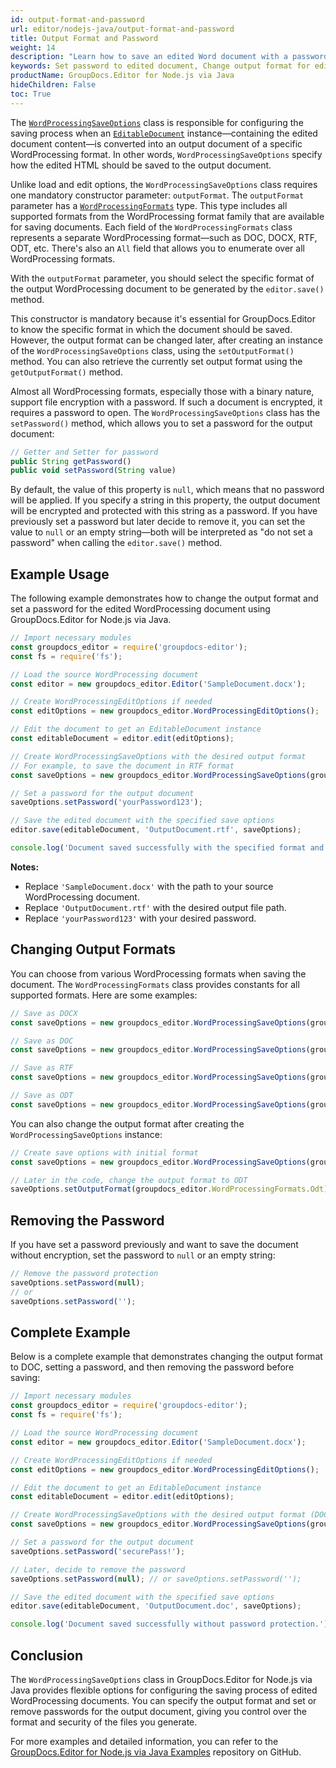 ```yaml
---
id: output-format-and-password
url: editor/nodejs-java/output-format-and-password
title: Output Format and Password
weight: 14
description: "Learn how to save an edited Word document with a password or change the output document format using GroupDocs.Editor for Node.js via Java."
keywords: Set password to edited document, Change output format for edited document
productName: GroupDocs.Editor for Node.js via Java
hideChildren: False
toc: True
---
```


The [`WordProcessingSaveOptions`](https://reference.groupdocs.com/editor/nodejs-java/com.groupdocs.editor.options.WordProcessingSaveOptions) class is responsible for configuring the saving process when an [`EditableDocument`](https://reference.groupdocs.com/editor/nodejs-java/com.groupdocs.editor.EditableDocument) instance—containing the edited document content—is converted into an output document of a specific WordProcessing format. In other words, `WordProcessingSaveOptions` specify how the edited HTML should be saved to the output document.

Unlike load and edit options, the `WordProcessingSaveOptions` class requires one mandatory constructor parameter: `outputFormat`. The `outputFormat` parameter has a [`WordProcessingFormats`](https://reference.groupdocs.com/editor/nodejs-java/com.groupdocs.editor.formats.WordProcessingFormats) type. This type includes all supported formats from the WordProcessing format family that are available for saving documents. Each field of the `WordProcessingFormats` class represents a separate WordProcessing format—such as DOC, DOCX, RTF, ODT, etc. There's also an `All` field that allows you to enumerate over all WordProcessing formats.

With the `outputFormat` parameter, you should select the specific format of the output WordProcessing document to be generated by the `editor.save()` method.

This constructor is mandatory because it's essential for GroupDocs.Editor to know the specific format in which the document should be saved. However, the output format can be changed later, after creating an instance of the `WordProcessingSaveOptions` class, using the `setOutputFormat()` method. You can also retrieve the currently set output format using the `getOutputFormat()` method.

Almost all WordProcessing formats, especially those with a binary nature, support file encryption with a password. If such a document is encrypted, it requires a password to open. The `WordProcessingSaveOptions` class has the `setPassword()` method, which allows you to set a password for the output document:

```javascript
// Getter and Setter for password
public String getPassword()
public void setPassword(String value)
```

By default, the value of this property is `null`, which means that no password will be applied. If you specify a string in this property, the output document will be encrypted and protected with this string as a password. If you have previously set a password but later decide to remove it, you can set the value to `null` or an empty string—both will be interpreted as "do not set a password" when calling the `editor.save()` method.

## Example Usage

The following example demonstrates how to change the output format and set a password for the edited WordProcessing document using GroupDocs.Editor for Node.js via Java.

```javascript
// Import necessary modules
const groupdocs_editor = require('groupdocs-editor');
const fs = require('fs');

// Load the source WordProcessing document
const editor = new groupdocs_editor.Editor('SampleDocument.docx');

// Create WordProcessingEditOptions if needed
const editOptions = new groupdocs_editor.WordProcessingEditOptions();

// Edit the document to get an EditableDocument instance
const editableDocument = editor.edit(editOptions);

// Create WordProcessingSaveOptions with the desired output format
// For example, to save the document in RTF format
const saveOptions = new groupdocs_editor.WordProcessingSaveOptions(groupdocs_editor.WordProcessingFormats.Rtf);

// Set a password for the output document
saveOptions.setPassword('yourPassword123');

// Save the edited document with the specified save options
editor.save(editableDocument, 'OutputDocument.rtf', saveOptions);

console.log('Document saved successfully with the specified format and password.');
```

**Notes:**

- Replace `'SampleDocument.docx'` with the path to your source WordProcessing document.
- Replace `'OutputDocument.rtf'` with the desired output file path.
- Replace `'yourPassword123'` with your desired password.

## Changing Output Formats

You can choose from various WordProcessing formats when saving the document. The `WordProcessingFormats` class provides constants for all supported formats. Here are some examples:

```javascript
// Save as DOCX
const saveOptions = new groupdocs_editor.WordProcessingSaveOptions(groupdocs_editor.WordProcessingFormats.Docx);

// Save as DOC
const saveOptions = new groupdocs_editor.WordProcessingSaveOptions(groupdocs_editor.WordProcessingFormats.Doc);

// Save as RTF
const saveOptions = new groupdocs_editor.WordProcessingSaveOptions(groupdocs_editor.WordProcessingFormats.Rtf);

// Save as ODT
const saveOptions = new groupdocs_editor.WordProcessingSaveOptions(groupdocs_editor.WordProcessingFormats.Odt);
```

You can also change the output format after creating the `WordProcessingSaveOptions` instance:

```javascript
// Create save options with initial format
const saveOptions = new groupdocs_editor.WordProcessingSaveOptions(groupdocs_editor.WordProcessingFormats.Docx);

// Later in the code, change the output format to ODT
saveOptions.setOutputFormat(groupdocs_editor.WordProcessingFormats.Odt);
```

## Removing the Password

If you have set a password previously and want to save the document without encryption, set the password to `null` or an empty string:

```javascript
// Remove the password protection
saveOptions.setPassword(null);
// or
saveOptions.setPassword('');
```

## Complete Example

Below is a complete example that demonstrates changing the output format to DOC, setting a password, and then removing the password before saving:

```javascript
// Import necessary modules
const groupdocs_editor = require('groupdocs-editor');
const fs = require('fs');

// Load the source WordProcessing document
const editor = new groupdocs_editor.Editor('SampleDocument.docx');

// Create WordProcessingEditOptions if needed
const editOptions = new groupdocs_editor.WordProcessingEditOptions();

// Edit the document to get an EditableDocument instance
const editableDocument = editor.edit(editOptions);

// Create WordProcessingSaveOptions with the desired output format (DOC)
const saveOptions = new groupdocs_editor.WordProcessingSaveOptions(groupdocs_editor.WordProcessingFormats.Doc);

// Set a password for the output document
saveOptions.setPassword('securePass!');

// Later, decide to remove the password
saveOptions.setPassword(null); // or saveOptions.setPassword('');

// Save the edited document with the specified save options
editor.save(editableDocument, 'OutputDocument.doc', saveOptions);

console.log('Document saved successfully without password protection.');
```

## Conclusion

The `WordProcessingSaveOptions` class in GroupDocs.Editor for Node.js via Java provides flexible options for configuring the saving process of edited WordProcessing documents. You can specify the output format and set or remove passwords for the output document, giving you control over the format and security of the files you generate.

For more examples and detailed information, you can refer to the [GroupDocs.Editor for Node.js via Java Examples](https://github.com/groupdocs-editor/GroupDocs.Editor-for-Node.js-via-Java/tree/master/Examples) repository on GitHub.
